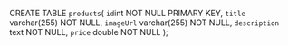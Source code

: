 CREATE TABLE `products`(
    `id`int NOT NULL PRIMARY KEY,
    `title` varchar(255) NOT NULL, 
    `imageUrl` varchar(255) NOT NULL, 
    `description` text NOT NULL,
    `price` double NOT NULL
    );

   